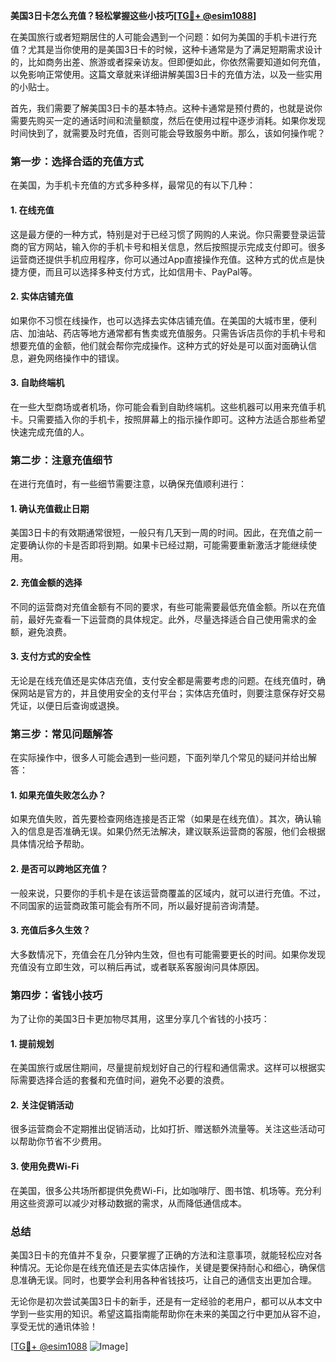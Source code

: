 **美国3日卡怎么充值？轻松掌握这些小技巧[[TG💪+ @esim1088](https://t.me/s/esim1088)]**

在美国旅行或者短期居住的人可能会遇到一个问题：如何为美国的手机卡进行充值？尤其是当你使用的是美国3日卡的时候，这种卡通常是为了满足短期需求设计的，比如商务出差、旅游或者探亲访友。但即便如此，你依然需要知道如何充值，以免影响正常使用。这篇文章就来详细讲解美国3日卡的充值方法，以及一些实用的小贴士。

首先，我们需要了解美国3日卡的基本特点。这种卡通常是预付费的，也就是说你需要先购买一定的通话时间和流量额度，然后在使用过程中逐步消耗。如果你发现时间快到了，就需要及时充值，否则可能会导致服务中断。那么，该如何操作呢？

### **第一步：选择合适的充值方式**

在美国，为手机卡充值的方式多种多样，最常见的有以下几种：

#### **1. 在线充值**
这是最方便的一种方式，特别是对于已经习惯了网购的人来说。你只需要登录运营商的官方网站，输入你的手机卡号和相关信息，然后按照提示完成支付即可。很多运营商还提供手机应用程序，你可以通过App直接操作充值。这种方式的优点是快捷方便，而且可以选择多种支付方式，比如信用卡、PayPal等。

#### **2. 实体店铺充值**
如果你不习惯在线操作，也可以选择去实体店铺充值。在美国的大城市里，便利店、加油站、药店等地方通常都有售卖或充值服务。只需告诉店员你的手机卡号和想要充值的金额，他们就会帮你完成操作。这种方式的好处是可以面对面确认信息，避免网络操作中的错误。

#### **3. 自助终端机**
在一些大型商场或者机场，你可能会看到自助终端机。这些机器可以用来充值手机卡。只需要插入你的手机卡，按照屏幕上的指示操作即可。这种方法适合那些希望快速完成充值的人。

### **第二步：注意充值细节**

在进行充值时，有一些细节需要注意，以确保充值顺利进行：

#### **1. 确认充值截止日期**
美国3日卡的有效期通常很短，一般只有几天到一周的时间。因此，在充值之前一定要确认你的卡是否即将到期。如果卡已经过期，可能需要重新激活才能继续使用。

#### **2. 充值金额的选择**
不同的运营商对充值金额有不同的要求，有些可能需要最低充值金额。所以在充值前，最好先查看一下运营商的具体规定。此外，尽量选择适合自己使用需求的金额，避免浪费。

#### **3. 支付方式的安全性**
无论是在线充值还是实体店充值，支付安全都是需要考虑的问题。在线充值时，确保网站是官方的，并且使用安全的支付平台；实体店充值时，则要注意保存好交易凭证，以便日后查询或退换。

### **第三步：常见问题解答**

在实际操作中，很多人可能会遇到一些问题，下面列举几个常见的疑问并给出解答：

#### **1. 如果充值失败怎么办？**
如果充值失败，首先要检查网络连接是否正常（如果是在线充值）。其次，确认输入的信息是否准确无误。如果仍然无法解决，建议联系运营商的客服，他们会根据具体情况给予帮助。

#### **2. 是否可以跨地区充值？**
一般来说，只要你的手机卡是在该运营商覆盖的区域内，就可以进行充值。不过，不同国家的运营商政策可能会有所不同，所以最好提前咨询清楚。

#### **3. 充值后多久生效？**
大多数情况下，充值会在几分钟内生效，但也有可能需要更长的时间。如果你发现充值没有立即生效，可以稍后再试，或者联系客服询问具体原因。

### **第四步：省钱小技巧**

为了让你的美国3日卡更加物尽其用，这里分享几个省钱的小技巧：

#### **1. 提前规划**
在美国旅行或居住期间，尽量提前规划好自己的行程和通信需求。这样可以根据实际需要选择合适的套餐和充值时间，避免不必要的浪费。

#### **2. 关注促销活动**
很多运营商会不定期推出促销活动，比如打折、赠送额外流量等。关注这些活动可以帮助你节省不少费用。

#### **3. 使用免费Wi-Fi**
在美国，很多公共场所都提供免费Wi-Fi，比如咖啡厅、图书馆、机场等。充分利用这些资源可以减少对移动数据的需求，从而降低通信成本。

### **总结**

美国3日卡的充值并不复杂，只要掌握了正确的方法和注意事项，就能轻松应对各种情况。无论你是在线充值还是去实体店操作，关键是要保持耐心和细心，确保信息准确无误。同时，也要学会利用各种省钱技巧，让自己的通信支出更加合理。

无论你是初次尝试美国3日卡的新手，还是有一定经验的老用户，都可以从本文中学到一些实用的知识。希望这篇指南能帮助你在未来的美国之行中更加从容不迫，享受无忧的通讯体验！

[[TG💪+ @esim1088](https://t.me/s/esim1088) ![Image](https://i.postimg.cc/4NQfJmqS/Snipaste-2025-05-13-00-14-12.png)]